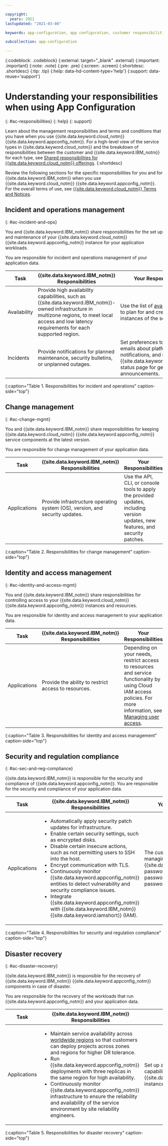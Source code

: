 ```yaml
---

copyright:
  years: 2021
lastupdated: "2021-03-08"

keywords: app-configuration, app configuration, customer responsibilities, IBM responsibilities, terms and conditions, disaster recovery, toolchain backup

subcollection: app-configuration

---
```


{:codeblock: .codeblock}
{:external: target="_blank" .external}
{:important: .important}
{:note: .note}
{:pre: .pre}
{:screen: .screen}
{:shortdesc: .shortdesc}
{:tip: .tip}
{:help: data-hd-content-type='help'}
{:support: data-reuse='support'}

# Understanding your responsibilities when using App Configuration
{: #ac-responsibilities}
{: help}
{: support}

Learn about the management responsibilities and terms and conditions that you have when you use {{site.data.keyword.cloud_notm}} {{site.data.keyword.appconfig_notm}}. For a high-level view of the service types in {{site.data.keyword.cloud_notm}} and the breakdown of responsibilities between the customer and {{site.data.keyword.IBM_notm}} for each type, see [Shared responsibilities for {{site.data.keyword.cloud_notm}} offerings](/docs/overview?topic=overview-shared-responsibilities).
{:shortdesc}

Review the following sections for the specific responsibilities for you and for {{site.data.keyword.IBM_notm}} when you use {{site.data.keyword.cloud_notm}} {{site.data.keyword.appconfig_notm}}. For the overall terms of use, see [{{site.data.keyword.cloud_notm}} Terms and Notices](/docs/overview/terms-of-use?topic=overview-terms).

## Incident and operations management
{: #ac-incident-and-ops}

You and {{site.data.keyword.IBM_notm}} share responsibilities for the set up and maintenance of your {{site.data.keyword.cloud_notm}} {{site.data.keyword.appconfig_notm}} instance for your application workloads.

You are responsible for incident and operations management of your application data.

|Task         |{{site.data.keyword.IBM_notm}} Responsibilities |Your Responsibilities |
|-------------|-----------------------|-----------------------|
|Availability |Provide high availability capabilities, such as {{site.data.keyword.IBM_notm}}-owned infrastructure in multizone regions, to meet local access and low latency requirements for each supported region. |Use the list of [available regions](/docs/app-configuration?topic=app-configuration-ac-regions-endpoints#ac-regions) to plan for and create new instances of the service. |
|Incidents |Provide notifications for planned maintenance, security bulletins, or unplanned outages. |Set preferences to receive emails about platform notifications, and monitor the {{site.data.keyword.cloud_notm}} status page for general announcements. |
{:caption="Table 1. Responsibilities for incident and operations" caption-side="top"}

## Change management
{: #ac-change-mgmt}

You and {{site.data.keyword.IBM_notm}} share responsibilities for keeping {{site.data.keyword.cloud_notm}} {{site.data.keyword.appconfig_notm}} service components at the latest version.

You are responsible for change management of your application data.

|Task         |{{site.data.keyword.IBM_notm}} Responsibilities |Your Responsibilities |
|-------------|-----------------------|-----------------------|
|Applications |Provide infrastructure operating system (OS), version, and security updates. |Use the API, CLI, or console tools to apply the provided updates, including version updates, new features, and security patches. |
{:caption="Table 2. Responsibilities for change management" caption-side="top"}

## Identity and access management
{: #ac-identity-and-access-mgmt}

You and {{site.data.keyword.IBM_notm}} share responsibilities for controlling access to your {{site.data.keyword.cloud_notm}} {{site.data.keyword.appconfig_notm}} instances and resources.

You are responsible for identity and access management to your application data.

|Task         |{{site.data.keyword.IBM_notm}} Responsibilities |Your Responsibilities |
|-------------|-----------------------|-----------------------|
|Applications |Provide the ability to restrict access to resources.	|Depending on your needs, restrict access to resources and service functionality by using Cloud IAM access policies. For more information, see [Managing user access](/docs/app-configuration?topic=app-configuration-ac-service-access-management). |
{:caption="Table 3. Responsibilities for identity and access management" caption-side="top"}

## Security and regulation compliance
{: #ac-sec-and-reg-compliance}

{{site.data.keyword.IBM_notm}} is responsible for the security and compliance of {{site.data.keyword.appconfig_notm}}. You are responsible for the security and compliance of your application data.

|Task         |{{site.data.keyword.IBM_notm}} Responsibilities |Your Responsibilities |
|-------------|-----------------------|-----------------------|
|Applications |<ul><li>Automatically apply security patch updates for infrastructure.</li><li>Enable certain security settings, such as encrypted disks.</li><li>Disable certain insecure actions, such as not permitting users to SSH into the host.</li><li>Encrypt communication with TLS.</li><li>Continuously monitor {{site.data.keyword.appconfig_notm}} entities to detect vulnerability and security compliance issues.</li><li>Integrate {{site.data.keyword.appconfig_notm}} with {{site.data.keyword.IBM_notm}} {{site.data.keyword.iamshort}} (IAM).</li></ul> |The customer is responsible for managing {{site.data.keyword.cloud_notm}} passwords and database passwords, and keeping passwords secure. |
{:caption="Table 4. Responsibilities for security and regulation compliance" caption-side="top"}

## Disaster recovery
{: #ac-disaster-recovery}

{{site.data.keyword.IBM_notm}} is responsible for the recovery of {{site.data.keyword.IBM_notm}} {{site.data.keyword.appconfig_notm}} components in case of disaster.

You are responsible for the recovery of the workloads that run {{site.data.keyword.appconfig_notm}} and your application data.

|Task         |{{site.data.keyword.IBM_notm}} Responsibilities |Your Responsibilities |
|-------------|-----------------------|-----------------------|
|Applications |<ul><li>Maintain service availability across [worldwide regions](/docs/app-configuration?topic=app-configuration-ac-regions-endpoints#ac-regions) so that customers can deploy projects across zones and regions for higher DR tolerance.</li><li>Run {{site.data.keyword.appconfig_notm}} deployments with three replicas in the same region for high availability.</li><li>Continuously monitor {{site.data.keyword.appconfig_notm}} infrastructure to ensure the reliability and availability of the service environment by site reliability engineers.</li></ul> |Set up and maintain disaster recovery capabilities for your {{site.data.keyword.appconfig_notm}} instance. |
{:caption="Table 5. Responsibilities for disaster recovery" caption-side="top"}

